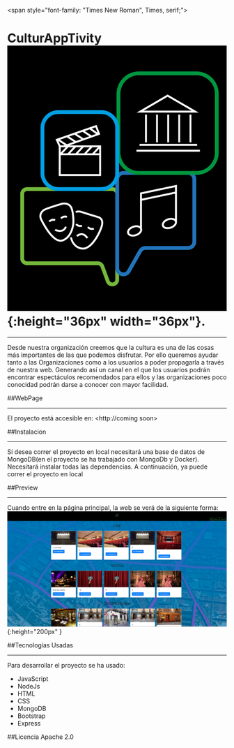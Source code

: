  <span style="font-family: "Times New Roman", Times, serif;">

# CulturAppTivity  ![logo](https://github.com/osoc-es/organizaciones-culturales/blob/master/src/views/images/logo.png?raw=true){:height="36px" width="36px"}.
***

Desde nuestra organización creemos que la cultura es una de las cosas más importantes de las que podemos disfrutar. Por ello queremos ayudar tanto a las Organizaciones como a los usuarios a poder propagarla a través de nuestra web. Generando así un canal en el que los usuarios podrán encontrar espectáculos recomendados para ellos y las organizaciones poco conocidad podrán darse a conocer con mayor facilidad.

##WebPage
***

El proyecto está accesible en:  <http://coming soon>

##Instalacion
***

Sí desea correr el proyecto en local necesitará una base de datos de MongoDB(en el proyecto se ha trabajado con MongoDb y Docker). Necesitará instalar todas las dependencias. A continuación, ya puede correr el proyecto en local

##Preview
***

Cuando entre en la página principal, la web se verá de la siguiente forma:
 ![preview](https://github.com/osoc-es/organizaciones-culturales/blob/master/src/views/images/Preview.JPG?raw=true){:height="200px" }

##Tecnologías Usadas
***

Para desarrollar el proyecto se ha usado:
*   JavaScript
*   NodeJs
*   HTML
*   CSS
*   MongoDB
*   Bootstrap
*   Express

##Licencia
    Apache 2.0


<span>
